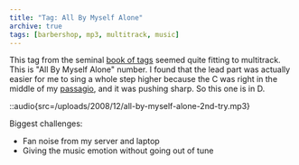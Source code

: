 ```yaml
---
title: "Tag: All By Myself Alone"
archive: true
tags: [barbershop, mp3, multitrack, music]
---
```


This tag from the seminal [book of tags](http://www.stampedecitychorus.com/classic_tags_men2.pdf) seemed quite fitting to multitrack. This is "All By Myself Alone" number. I found that the lead part was actually easier for me to sing a whole step higher because the C was right in the middle of my [passagio](http://en.wikipedia.org/wiki/Passaggio), and it was pushing sharp. So this one is in D.

::audio{src=/uploads/2008/12/all-by-myself-alone-2nd-try.mp3}

Biggest challenges:

- Fan noise from my server and laptop
- Giving the music emotion without going out of tune

